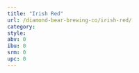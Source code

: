 ```yaml
---
title: "Irish Red"
url: /diamond-bear-brewing-co/irish-red/
category: 
style: 
abv: 0
ibu: 0
srm: 0
upc: 0
---
```


